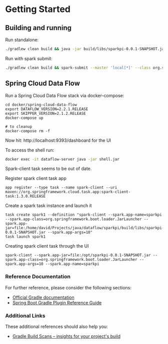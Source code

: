 # Getting Started

## Building and running

Run standalone:
```bash
./gradlew clean build && java -jar build/libs/sparkpi-0.0.1-SNAPSHOT.jar 10
```

Run with spark submit:
```bash
./gradlew clean build && spark-submit --master 'local[*]' --class org.springframework.boot.loader.JarLauncher build/libs/sparkpi-0.0.1-SNAPSHOT.jar 10
```

## Spring Cloud Data Flow

Run a Spring Cloud Data Flow stack via docker-compose:
```
cd docker/spring-cloud-data-flow
export DATAFLOW_VERSION=2.2.1.RELEASE
export SKIPPER_VERSION=2.1.2.RELEASE
docker-compose up

# to cleanup
docker-compose rm -f
```

Now hit: http://localhost:9393/dashboard for the UI

To access the shell run:
```bash
docker exec -it dataflow-server java -jar shell.jar
```

Spark-client task seems to be out of date. 

Register spark client task app
```
app register --type task --name spark-client --uri maven://org.springframework.cloud.task.app:spark-client-task:1.3.0.RELEASE
```

Create a spark task instance and launch it
```
task create spark1 --definition "spark-client --spark.app-name=sparkpi --spark.app-class=org.springframework.boot.loader.JarLauncher --spark.app-jar=file:/home/david/Projects/java/dataflow/sparkpi/build/libs/sparkpi-0.0.1-SNAPSHOT.jar --spark.app-args=10"
task launch spark1
```

Creating spark client task through the UI
```
spark-client --spark.app-jar=file:/opt/sparkpi-0.0.1-SNAPSHOT.jar --spark.app-class=org.springframework.boot.loader.JarLauncher --spark.app-args=10 --spark.app-name=sparkpi
```

### Reference Documentation
For further reference, please consider the following sections:

* [Official Gradle documentation](https://docs.gradle.org)
* [Spring Boot Gradle Plugin Reference Guide](https://docs.spring.io/spring-boot/docs/2.2.1.RELEASE/gradle-plugin/reference/html/)

### Additional Links
These additional references should also help you:

* [Gradle Build Scans – insights for your project's build](https://scans.gradle.com#gradle)
